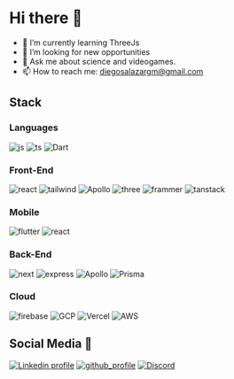 # Hi there 👋

- 🌱 I’m currently learning ThreeJs
- 🤔 I’m looking for new opportunities
- 💬 Ask me about science and videogames. 
- 📫 How to reach me: diegosalazargm@gmail.com

## Stack

### Languages
<img src="https://img.shields.io/badge/JavaScript-323330?style=for-the-badge&logo=javascript&logoColor=F7DF1E" alt="js"></img>
<img src="https://img.shields.io/badge/TypeScript-007ACC?style=for-the-badge&logo=typescript&logoColor=white" alt="ts"></img>
<img src="https://img.shields.io/badge/Dart-0175C2?style=for-the-badge&logo=dart&logoColor=white" alt="Dart"></img>

### Front-End
<img src="https://img.shields.io/badge/React-20232A?style=for-the-badge&logo=react&logoColor=61DAFB" alt="react"></img>
<img src="https://img.shields.io/badge/Tailwind_CSS-38B2AC?style=for-the-badge&logo=tailwind-css&logoColor=white" alt="tailwind"></img>
<img src="https://img.shields.io/badge/Apollo_GQL-311C87?style=for-the-badge&logo=apollographql&logoColor=white" alt="Apollo"></img>
<img src="https://img.shields.io/badge/ThreeJs-black?style=for-the-badge&logo=three.js&logoColor=white" alt="three"></img>
<img src="https://img.shields.io/badge/Frammer_motion-0055FF?style=for-the-badge&logo=framer&logoColor=white" alt="frammer"></img>
<img src="https://img.shields.io/badge/Tanstack_query-FF4154?style=for-the-badge&logo=reactquery&logoColor=white" alt="tanstack"></img>

### Mobile
<img src="https://img.shields.io/badge/Flutter-02569B?style=for-the-badge&logo=flutter&logoColor=white" alt="flutter"></img>
<img src="https://img.shields.io/badge/React_Native-20232A?style=for-the-badge&logo=react&logoColor=61DAFB" alt="react"></img>

### Back-End
<img src="https://img.shields.io/badge/Next.js-000000?style=for-the-badge&logo=nextdotjs&logoColor=white" alt="next"></img>
<img src="https://img.shields.io/badge/Express.js-000000?style=for-the-badge&logo=express&logoColor=white" alt="express"></img>
<img src="https://img.shields.io/badge/Apollo-311C87?style=for-the-badge&logo=apollographql&logoColor=white" alt="Apollo"></img>
<img src="https://img.shields.io/badge/Prisma-2D3748?style=for-the-badge&logo=prisma&logoColor=white" alt="Prisma"></img>

### Cloud
<img src="https://img.shields.io/badge/Firebase-FFCA28?style=for-the-badge&logo=firebase&logoColor=000000" alt="firebase"></img>
<img src="https://img.shields.io/badge/GCP-4285F4?style=for-the-badge&logo=googlecloud&logoColor=white" alt="GCP"> </img>
<img src="https://img.shields.io/badge/Vercel-000000?style=for-the-badge&logo=vercel&logoColor=white" alt="Vercel"> </img>
<img src="https://img.shields.io/badge/AWS-232F3E?style=for-the-badge&logo=amazonaws&logoColor=white" alt="AWS"> </img>

## Social Media 🤝​
<a href="https://www.linkedin.com/in/diegosalazar27/"><img src="https://img.shields.io/badge/LinkedIn-0077B5?style=for-the-badge&logo=linkedin&logoColor=white" alt="Linkedin profile"/></a>
<a href="https://github.com/DiegoSalazar27"><img src="https://img.shields.io/badge/GitHub-100000?style=for-the-badge&logo=github&logoColor=white" alt="github_profile"></img></a>
<a href="https://discordapp.com/users/612488417393115254"><img src="https://img.shields.io/badge/Discord-5865F2?style=for-the-badge&logo=discord&logoColor=white" alt="Discord"></img></a>
